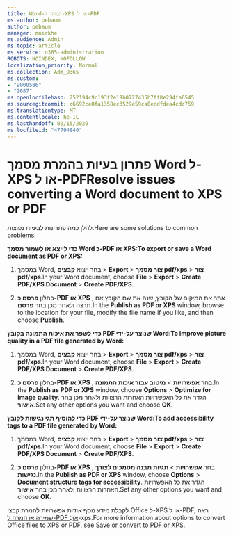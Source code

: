 ```yaml
---
title: Word-המרה ל-XPS או ל-PDF
ms.author: pebaum
author: pebaum
manager: mnirkhe
ms.audience: Admin
ms.topic: article
ms.service: o365-administration
ROBOTS: NOINDEX, NOFOLLOW
localization_priority: Normal
ms.collection: Adm_O365
ms.custom:
- "9000586"
- "2687"
ms.openlocfilehash: 252194c9c193f2e19b0727435b7ff8e294fa6545
ms.sourcegitcommit: c6692ce0fa1358ec3529e59ca0ecdfdea4cdc759
ms.translationtype: MT
ms.contentlocale: he-IL
ms.lasthandoff: 09/15/2020
ms.locfileid: "47794840"
---
```

# <a name="resolve-issues-converting-a-word-document-to-xps-or-pdf"></a><span data-ttu-id="0667a-102">פתרון בעיות בהמרת מסמך Word ל-XPS או ל-PDF</span><span class="sxs-lookup"><span data-stu-id="0667a-102">Resolve issues converting a Word document to XPS or PDF</span></span>

<span data-ttu-id="0667a-103">להלן כמה פתרונות לבעיות נפוצות.</span><span class="sxs-lookup"><span data-stu-id="0667a-103">Here are some solutions to common problems.</span></span> 

<span data-ttu-id="0667a-104">**כדי לייצא או לשמור מסמך Word כ-PDF או XPS:**</span><span class="sxs-lookup"><span data-stu-id="0667a-104">**To export or save a Word document as PDF or XPS:**</span></span>

1. <span data-ttu-id="0667a-105">במסמך Word, בחר ייצוא **קבצים**  >  **Export**  >  **צור מסמך pdf/xps**  >  **צור pdf/xps**.</span><span class="sxs-lookup"><span data-stu-id="0667a-105">In your Word document, choose  **File** > **Export** > **Create PDF/XPS Document** > **Create PDF/XPS**.</span></span>

2. <span data-ttu-id="0667a-106">בחלון **פרסם כ-PDF או XPS** , אתר את המיקום של הקובץ, שנה את שם הקובץ אם תרצה ולאחר מכן בחר **פרסם**.</span><span class="sxs-lookup"><span data-stu-id="0667a-106">In the **Publish as PDF or XPS** window, browse to the location for your file, modify the file name if you like, and then choose **Publish**.</span></span>

<span data-ttu-id="0667a-107">**כדי לשפר את איכות התמונה בקובץ PDF שנוצר על-ידי Word:**</span><span class="sxs-lookup"><span data-stu-id="0667a-107">**To improve picture quality in a PDF file generated by Word:**</span></span>

1. <span data-ttu-id="0667a-108">במסמך Word, בחר ייצוא **קבצים**  >  **Export**  >  **צור מסמך pdf/xps**  >  **צור pdf/xps**.</span><span class="sxs-lookup"><span data-stu-id="0667a-108">In your Word document, choose  **File** > **Export** > **Create PDF/XPS Document** > **Create PDF/XPS**.</span></span>

2. <span data-ttu-id="0667a-109">בחלון **פרסם כ-PDF או XPS** , בחר **אפשרויות**  >  **מיטוב עבור איכות התמונה**.</span><span class="sxs-lookup"><span data-stu-id="0667a-109">In the **Publish as PDF or XPS** window, choose **Options** > **Optimize for image quality**.</span></span> <span data-ttu-id="0667a-110">הגדר את כל האפשרויות האחרות הרצויות ולאחר מכן בחר **אישור**.</span><span class="sxs-lookup"><span data-stu-id="0667a-110">Set any other options you want and choose **OK**.</span></span> 

<span data-ttu-id="0667a-111">**כדי להוסיף תגי נגישות לקובץ PDF שנוצר על-ידי Word:**</span><span class="sxs-lookup"><span data-stu-id="0667a-111">**To add accessibility tags to a PDF file generated by Word:**</span></span>
 
1. <span data-ttu-id="0667a-112">במסמך Word, בחר ייצוא **קבצים**  >  **Export**  >  **צור מסמך pdf/xps**  >  **צור pdf/xps**.</span><span class="sxs-lookup"><span data-stu-id="0667a-112">In your Word document, choose  **File** > **Export** > **Create PDF/XPS Document** > **Create PDF/XPS**.</span></span>

2. <span data-ttu-id="0667a-113">בחלון **פרסם כ-PDF או XPS** , בחר **אפשרויות**  >  **תגיות מבנה מסמכים לצורך נגישות**.</span><span class="sxs-lookup"><span data-stu-id="0667a-113">In the **Publish as PDF or XPS** window, choose **Options** > **Document structure tags for accessibility**.</span></span> <span data-ttu-id="0667a-114">הגדר את כל האפשרויות האחרות הרצויות ולאחר מכן בחר **אישור**.</span><span class="sxs-lookup"><span data-stu-id="0667a-114">Set any other options you want and choose **OK**.</span></span>

<span data-ttu-id="0667a-115">לקבלת מידע נוסף אודות אפשרויות להמרת קבצי Office ל-XPS או ל-PDF, ראה [שמירה או המרה ל-PDF או](https://support.office.com/article/d85416c5-7d77-4fd6-a216-6f4bf7c7c110)ל-xps.</span><span class="sxs-lookup"><span data-stu-id="0667a-115">For more information about options to convert Office files to XPS or PDF, see [Save or convert to PDF or XPS](https://support.office.com/article/d85416c5-7d77-4fd6-a216-6f4bf7c7c110).</span></span>